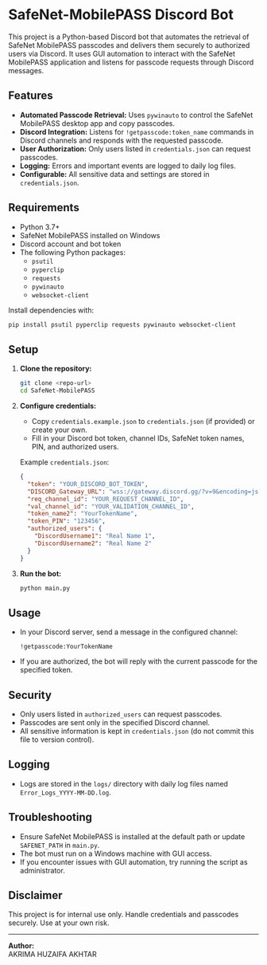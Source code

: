 # SafeNet-MobilePASS Discord Bot

This project is a Python-based Discord bot that automates the retrieval of SafeNet MobilePASS passcodes and delivers them securely to authorized users via Discord. It uses GUI automation to interact with the SafeNet MobilePASS application and listens for passcode requests through Discord messages.

## Features

- **Automated Passcode Retrieval:** Uses `pywinauto` to control the SafeNet MobilePASS desktop app and copy passcodes.
- **Discord Integration:** Listens for `!getpasscode:token_name` commands in Discord channels and responds with the requested passcode.
- **User Authorization:** Only users listed in `credentials.json` can request passcodes.
- **Logging:** Errors and important events are logged to daily log files.
- **Configurable:** All sensitive data and settings are stored in `credentials.json`.

## Requirements

- Python 3.7+
- SafeNet MobilePASS installed on Windows
- Discord account and bot token
- The following Python packages:
  - `psutil`
  - `pyperclip`
  - `requests`
  - `pywinauto`
  - `websocket-client`

Install dependencies with:

```sh
pip install psutil pyperclip requests pywinauto websocket-client
```

## Setup

1. **Clone the repository:**

   ```sh
   git clone <repo-url>
   cd SafeNet-MobilePASS
   ```

2. **Configure credentials:**

   - Copy `credentials.example.json` to `credentials.json` (if provided) or create your own.
   - Fill in your Discord bot token, channel IDs, SafeNet token names, PIN, and authorized users.

   Example `credentials.json`:

   ```json
   {
     "token": "YOUR_DISCORD_BOT_TOKEN",
     "DISCORD_Gateway_URL": "wss://gateway.discord.gg/?v=9&encoding=json",
     "req_channel_id": "YOUR_REQUEST_CHANNEL_ID",
     "val_channel_id": "YOUR_VALIDATION_CHANNEL_ID",
     "token_name2": "YourTokenName",
     "token_PIN": "123456",
     "authorized_users": {
       "DiscordUsername1": "Real Name 1",
       "DiscordUsername2": "Real Name 2"
     }
   }
   ```

3. **Run the bot:**
   ```sh
   python main.py
   ```

## Usage

- In your Discord server, send a message in the configured channel:
  ```
  !getpasscode:YourTokenName
  ```
- If you are authorized, the bot will reply with the current passcode for the specified token.

## Security

- Only users listed in `authorized_users` can request passcodes.
- Passcodes are sent only in the specified Discord channel.
- All sensitive information is kept in `credentials.json` (do not commit this file to version control).

## Logging

- Logs are stored in the `logs/` directory with daily log files named `Error_Logs_YYYY-MM-DD.log`.

## Troubleshooting

- Ensure SafeNet MobilePASS is installed at the default path or update `SAFENET_PATH` in `main.py`.
- The bot must run on a Windows machine with GUI access.
- If you encounter issues with GUI automation, try running the script as administrator.

## Disclaimer

This project is for internal use only. Handle credentials and passcodes securely. Use at your own risk.

---

**Author:**  
AKRIMA HUZAIFA AKHTAR
